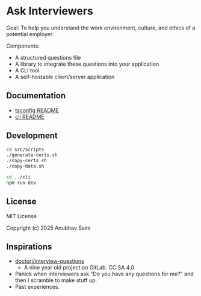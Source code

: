 # Ask Interviewers

Goal: To help you understand the work environment, culture, and ethics of a potential employer.

Components:

-   A structured questions file
-   A library to integrate these questions into your application
-   A CLI tool
-   A self-hostable client/server application

## Documentation

-   [tsconfig README](src/data/tsconfig.README.md)
-   [cli README](src/cli/cli.README.md)

## Development

```bash
cd src/scripts
./generate-certs.sh
./copy-certs.sh
./copy-data.sh

cd ../cli
npm run dev
```

## License

MIT License

Copyright (c) 2025 Anubhav Saini

## Inspirations

-   [doctorj/interview-questions](https://gitlab.com/doctorj/interview-questions)
    -   A nine year old project on GitLab. CC SA 4.0
-   Panick when interviewers ask "Do you have any questions for me?" and then I scramble to make stuff up.
-   Past experiences.
